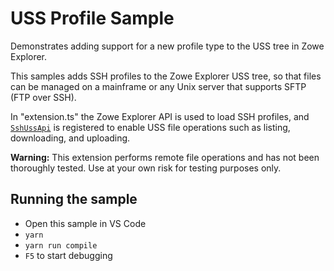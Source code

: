 # USS Profile Sample

Demonstrates adding support for a new profile type to the USS tree in Zowe Explorer.

This samples adds SSH profiles to the Zowe Explorer USS tree, so that files can be managed on a mainframe or any Unix server that supports SFTP (FTP over SSH).

In "extension.ts" the Zowe Explorer API is used to load SSH profiles, and [`SshUssApi`](/samples/uss-profile-sample/src/SshUssApi.ts) is registered to enable USS file operations such as listing, downloading, and uploading.

**Warning:** This extension performs remote file operations and has not been thoroughly tested. Use at your own risk for testing purposes only.

## Running the sample

- Open this sample in VS Code
- `yarn`
- `yarn run compile`
- `F5` to start debugging
